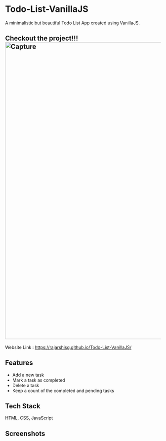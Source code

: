 
# Todo-List-VanillaJS
A minimalistic but beautiful Todo List App created using VanillaJS.

## Checkout the project!!!<img width="960" alt="Capture" src="https://user-images.githubusercontent.com/55212405/125594029-46ecc7e6-7b6a-4a4d-92e5-88b6737a8135.PNG">


Website Link : https://rajarshisg.github.io/Todo-List-VanillaJS/



  
## Features

- Add a new task
- Mark a task as completed
- Delete a task
- Keep a count of the completed and pending tasks

  
## Tech Stack

HTML, CSS, JavaScript
  
## Screenshots


  
